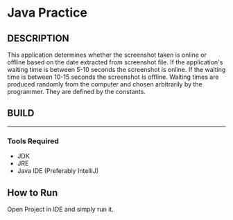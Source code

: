 # Java Practice

## DESCRIPTION
This application determines whether the screenshot taken is online or offline based on the date extracted from screenshot file.
If the application's waiting time is between 5-10 seconds the screenshot is online. If the waiting time is between 10-15 seconds
the screenshot is offline. Waiting times are produced randomly from the computer and chosen arbitrarily by the programmer. They are defined
by the constants.

## BUILD
---
### Tools Required
* JDK
* JRE
* Java IDE (Preferably IntelliJ)

## How to Run
Open Project in IDE and simply run it.
